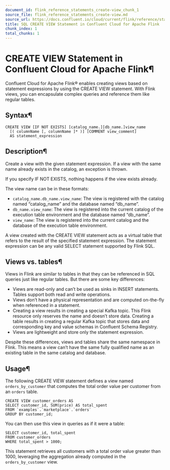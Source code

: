 ```yaml
---
document_id: flink_reference_statements_create-view_chunk_1
source_file: flink_reference_statements_create-view.md
source_url: https://docs.confluent.io/cloud/current/flink/reference/statements/create-view.html
title: SQL CREATE VIEW Statement in Confluent Cloud for Apache Flink
chunk_index: 1
total_chunks: 1
---
```


# CREATE VIEW Statement in Confluent Cloud for Apache Flink¶

Confluent Cloud for Apache Flink® enables creating views based on statement expressions by using the CREATE VIEW statement. With Flink views, you can encapsulate complex queries and reference them like regular tables.

## Syntax¶

    CREATE VIEW [IF NOT EXISTS] [catalog_name.][db_name.]view_name
      [( columnName [, columnName ]* )] [COMMENT view_comment]
      AS statement_expression

## Description¶

Create a view with the given statement expression. If a view with the same name already exists in the catalog, an exception is thrown.

If you specify IF NOT EXISTS, nothing happens if the view exists already.

The view name can be in these formats:

  * `catalog_name.db_name.view_name`: The view is registered with the catalog named “catalog_name” and the database named “db_name”.
  * `db_name.view_name`: The view is registered into the current catalog of the execution table environment and the database named “db_name”.
  * `view_name`: The view is registered into the current catalog and the database of the execution table environment.

A view created with the CREATE VIEW statement acts as a virtual table that refers to the result of the specified statement expression. The statement expression can be any valid SELECT statement supported by Flink SQL.

## Views vs. tables¶

Views in Flink are similar to tables in that they can be referenced in SQL queries just like regular tables. But there are some key differences:

  * Views are read-only and can’t be used as sinks in INSERT statements. Tables support both read and write operations.
  * Views don’t have a physical representation and are computed on-the-fly when referenced in a statement.
  * Creating a view results in creating a special Kafka topic. This Flink resource only reserves the name and doesn’t store data. Creating a table results in creating a regular Kafka topic that stores data and corresponding key and value schemas in Confluent Schema Registry.
  * Views are lightweight and store only the statement expression.

Despite these differences, views and tables share the same namespace in Flink. This means a view can’t have the same fully qualified name as an existing table in the same catalog and database.

## Usage¶

The following CREATE VIEW statement defines a view named `orders_by_customer` that computes the total order value per customer from an `orders` table.

    CREATE VIEW customer_orders AS
    SELECT customer_id, SUM(price) AS total_spent
    FROM `examples`.`marketplace`.`orders`
    GROUP BY customer_id;

You can then use this view in queries as if it were a table:

    SELECT customer_id, total_spent
    FROM customer_orders
    WHERE total_spent > 1000;

This statement retrieves all customers with a total order value greater than 1000, leveraging the aggregation already computed in the `orders_by_customer` view.
